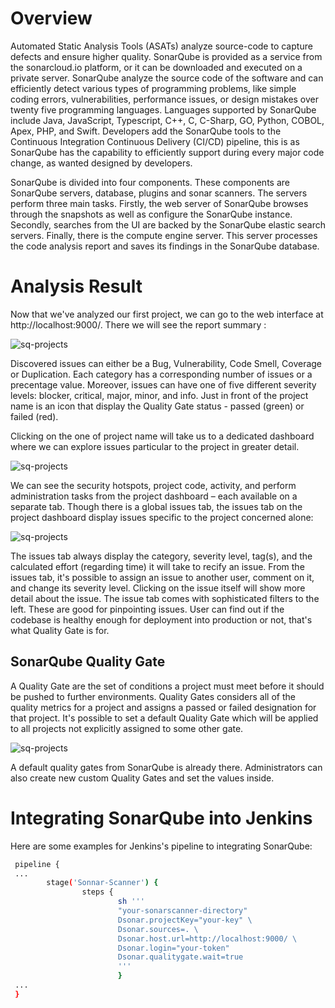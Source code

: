 # Overview

Automated Static Analysis Tools (ASATs) analyze source-code to capture defects and ensure higher quality. SonarQube is provided as a service from the sonarcloud.io platform, or it can be downloaded and executed on a private server. SonarQube analyze the source code of the software and can efficiently detect various types of programming problems, like simple coding errors, vulnerabilities, performance issues, or design mistakes over twenty five programming languages. Languages supported by SonarQube include Java, JavaScript, Typescript, C++, C, C-Sharp, GO, Python, COBOL, Apex, PHP, and Swift. Developers add the SonarQube tools to the Continuous Integration Continuous Delivery (CI/CD) pipeline, this is as SonarQube has the capability to efficiently support during every major code change, as wanted designed by developers.

SonarQube is divided into four components. These components are SonarQube servers, database, plugins and sonar scanners. The servers perform three main tasks. Firstly, the web server of SonarQube browses through the snapshots as well as configure the SonarQube instance. Secondly, searches from the UI are backed by the SonarQube elastic search servers. Finally, there is the compute engine server. This server processes the code analysis report and saves its findings in the SonarQube database.

# Analysis Result

Now that we've analyzed our first project, we can go to the web interface at http://localhost:9000/. There we will see the report summary :

![sq-projects](../images/projects-page.png)

Discovered issues can either be a Bug, Vulnerability, Code Smell, Coverage or Duplication. Each category has a corresponding number of issues or a precentage value. Moreover, issues can have one of five different severity levels: blocker, critical, major, minor, and info. Just in front of the project name is an icon that display the Quality Gate status - passed (green) or failed (red).

Clicking on the one of project name will take us to a dedicated dashboard where we can explore issues particular to the project in greater detail.

![sq-projects](../images/farm-dboard.png)

We can see the security hotspots, project code, activity, and perform administration tasks from the project dashboard – each available on a separate tab. Though there is a global issues tab, the issues tab on the project dashboard display issues specific to the project concerned alone:

![sq-projects](../images/farm-issues.png)

The issues tab always display the category, severity level, tag(s), and the calculated effort (regarding time) it will take to recify an issue. From the issues tab, it's possible to assign an issue to another user, comment on it, and change its severity level. Clicking on the issue itself will show more detail about the issue. The issue tab comes with sophisticated filters to the left. These are good for pinpointing issues. User can find out if the codebase is healthy enough for deployment into production or not, that's what Quality Gate is for.

## SonarQube Quality Gate

A Quality Gate are the set of conditions a project must meet before it should be pushed to further environments. Quality Gates considers all of the quality metrics for a project and assigns a passed or failed designation for that project. It's possible to set a default Quality Gate which will be applied to all projects not explicitly assigned to some other gate.

![sq-projects](../images/farm-qgates.png)

A default quality gates from SonarQube is already there. Administrators can also create new custom Quality Gates and set the values inside.

# Integrating SonarQube into Jenkins

Here are some examples for Jenkins's pipeline to integrating SonarQube:

```bash
 pipeline {
 ...
        stage('Sonnar-Scanner') {
                steps {
                        sh '''
                        "your-sonarscanner-directory"
                        Dsonar.projectKey="your-key" \
                        Dsonar.sources=. \
                        Dsonar.host.url=http://localhost:9000/ \
                        Dsonar.login="your-token"
                        Dsonar.qualitygate.wait=true
                        '''
                        }
 ...
 }
```